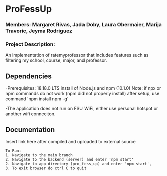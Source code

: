 # ProFessUp

### Members: Margaret Rivas, Jada Doby, Laura Obermaier, Marija Travoric, Jeyma Rodriguez


### Project Description:
An implementation of ratemyprofessor that includes features such as filtering my school, course, major, and professor. 


## Dependencies

-Prerequisites:
    18.18.0 LTS install of Node.js and npm (10.1.0)
    Note: if npx or npm commands do not work (npm did not properly 
    install) after setup, use command 'npm install npm -g' 

-The application does not run on FSU WiFi, either use personal hotspot or another wifi conneciton.

## Documentation
Insert link here after compiled and uploaded to external source

    To Run: 
    1. Navigate to the main branch
    2. Navigate to the backend (server) and enter 'npm start'
    2. Navigate to app directory (pro_fess_up) and enter 'npm start',
    3. To exit browser do ctrl C to quit
